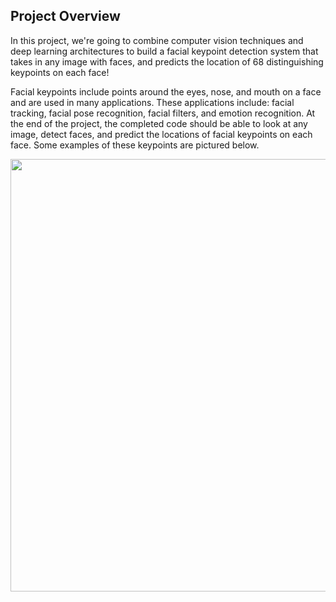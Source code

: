 ## Project Overview

In this project, we're going to combine computer vision techniques and deep learning architectures to build a facial keypoint detection system that takes in any image with faces, and predicts the location of 68 distinguishing keypoints on each face!

Facial keypoints include points around the eyes, nose, and mouth on a face and are used in many applications. These applications include: facial tracking, facial pose recognition, facial filters, and emotion recognition. At the end of the project, the completed code should be able to look at any image, detect faces, and predict the locations of facial keypoints on each face. Some examples of these keypoints are pictured below.




<p align="center">
  <img width="1138" height="692" src="https://user-images.githubusercontent.com/33187812/66273775-64b75700-e877-11e9-8aa0-2359dd9641ab.png">
</p>
